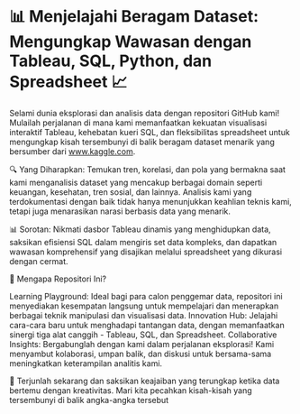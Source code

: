# 📊 Menjelajahi Beragam Dataset: Mengungkap Wawasan dengan Tableau, SQL, Python, dan Spreadsheet 📈

Selami dunia eksplorasi dan analisis data dengan repositori GitHub kami! Mulailah perjalanan di mana kami memanfaatkan kekuatan visualisasi interaktif Tableau, kehebatan kueri SQL, dan fleksibilitas spreadsheet untuk mengungkap kisah tersembunyi di balik beragam dataset menarik yang bersumber dari www.kaggle.com.

🔍 Yang Diharapkan:
Temukan tren, korelasi, dan pola yang bermakna saat kami menganalisis dataset yang mencakup berbagai domain seperti keuangan, kesehatan, tren sosial, dan lainnya. Analisis kami yang terdokumentasi dengan baik tidak hanya menunjukkan keahlian teknis kami, tetapi juga menarasikan narasi berbasis data yang menarik.

📊 Sorotan:
Nikmati dasbor Tableau dinamis yang menghidupkan data, saksikan efisiensi SQL dalam mengiris set data kompleks, dan dapatkan wawasan komprehensif yang disajikan melalui spreadsheet yang dikurasi dengan cermat.

🤝 Mengapa Repositori Ini?

Learning Playground: Ideal bagi para calon penggemar data, repositori ini menyediakan kesempatan langsung untuk mempelajari dan menerapkan berbagai teknik manipulasi dan visualisasi data.
Innovation Hub: Jelajahi cara-cara baru untuk menghadapi tantangan data, dengan memanfaatkan sinergi tiga alat canggih - Tableau, SQL, dan Spreadsheet.
Collaborative Insights: Bergabunglah dengan kami dalam perjalanan eksplorasi! Kami menyambut kolaborasi, umpan balik, dan diskusi untuk bersama-sama meningkatkan keterampilan analitis kami.

🔗 Terjunlah sekarang dan saksikan keajaiban yang terungkap ketika data bertemu dengan kreativitas. Mari kita pecahkan kisah-kisah yang tersembunyi di balik angka-angka tersebut
